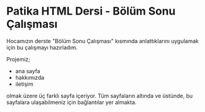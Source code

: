 # Patika HTML Dersi - Bölüm Sonu Çalışması
Hocamızın derste "Bölüm Sonu Çalışması" kısmında anlattıklarını uygulamak için bu çalışmayı hazırladım. 

Projemiz;

 * ana sayfa 
 * hakkımızda 
 * iletişim 
 
olmak üzere üç farklı sayfa içeriyor. Tüm sayfaların altında ve üstünde, bu sayfalara ulaşabilmeniz için bağlantılar yer almakta. 